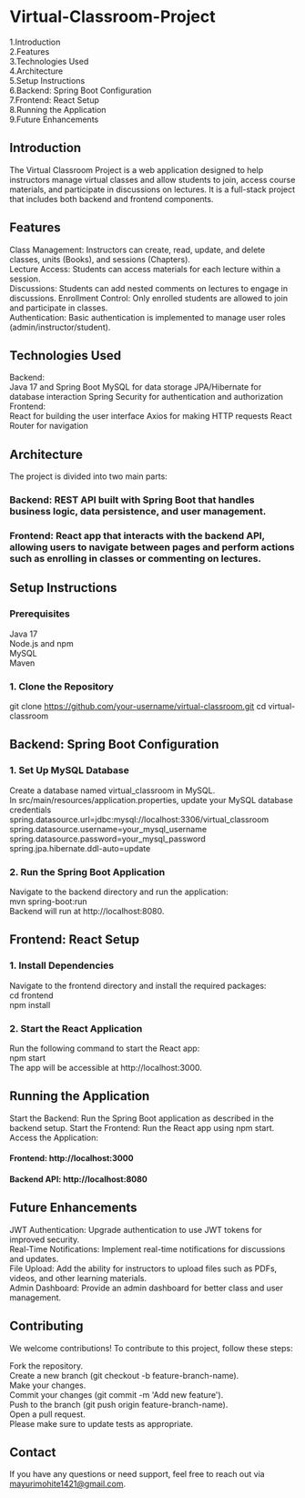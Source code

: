 # Virtual-Classroom-Project
1.Introduction<br/>
2.Features<br/>
3.Technologies Used<br/>
4.Architecture<br/>
5.Setup Instructions<br/>
6.Backend: Spring Boot Configuration<br/>
7.Frontend: React Setup<br/>
8.Running the Application<br/>
9.Future Enhancements

## Introduction
The Virtual Classroom Project is a web application designed to help instructors manage virtual classes and allow students to join, access course materials, and participate in discussions on lectures. It is a full-stack project that includes both backend and frontend components.

## Features
Class Management: Instructors can create, read, update, and delete classes, units (Books), and sessions (Chapters).<br/>
Lecture Access: Students can access materials for each lecture within a session.<br/>
Discussions: Students can add nested comments on lectures to engage in discussions.
Enrollment Control: Only enrolled students are allowed to join and participate in classes.<br/>
Authentication: Basic authentication is implemented to manage user roles (admin/instructor/student).<br/>

## Technologies Used
Backend:<br/>
Java 17 and Spring Boot
MySQL for data storage
JPA/Hibernate for database interaction
Spring Security for authentication and authorization<br/>
Frontend:<br/>
React for building the user interface
Axios for making HTTP requests
React Router for navigation

## Architecture
The project is divided into two main parts:

### Backend: REST API built with Spring Boot that handles business logic, data persistence, and user management.
### Frontend: React app that interacts with the backend API, allowing users to navigate between pages and perform actions such as enrolling in classes or commenting on lectures.

## Setup Instructions
### Prerequisites
Java 17<br/>
Node.js and npm<br/>
MySQL<br/>
Maven<br/>
### 1. Clone the Repository
git clone https://github.com/your-username/virtual-classroom.git
cd virtual-classroom

## Backend: Spring Boot Configuration
### 1. Set Up MySQL Database
Create a database named virtual_classroom in MySQL.<br/>
In src/main/resources/application.properties, update your MySQL database credentials<br/>
spring.datasource.url=jdbc:mysql://localhost:3306/virtual_classroom<br/>
spring.datasource.username=your_mysql_username<br/>
spring.datasource.password=your_mysql_password<br/>
spring.jpa.hibernate.ddl-auto=update<br/>
### 2. Run the Spring Boot Application
Navigate to the backend directory and run the application:<br/>
mvn spring-boot:run<br/>
Backend will run at http://localhost:8080.

## Frontend: React Setup
### 1. Install Dependencies
Navigate to the frontend directory and install the required packages:<br/>
cd frontend<br/>
npm install
### 2. Start the React Application
Run the following command to start the React app:<br/>
npm start<br/>
The app will be accessible at http://localhost:3000.

## Running the Application
Start the Backend: Run the Spring Boot application as described in the backend setup.
Start the Frontend: Run the React app using npm start.<br/>
Access the Application:<br/>
#### Frontend: http://localhost:3000
#### Backend API: http://localhost:8080

## Future Enhancements
JWT Authentication: Upgrade authentication to use JWT tokens for improved security.<br/>
Real-Time Notifications: Implement real-time notifications for discussions and updates.<br/>
File Upload: Add the ability for instructors to upload files such as PDFs, videos, and other learning materials.<br/>
Admin Dashboard: Provide an admin dashboard for better class and user management.

## Contributing
We welcome contributions! To contribute to this project, follow these steps:

Fork the repository.<br/>
Create a new branch (git checkout -b feature-branch-name).<br/>
Make your changes.<br/>
Commit your changes (git commit -m 'Add new feature').<br/>
Push to the branch (git push origin feature-branch-name).<br/>
Open a pull request.<br/>
Please make sure to update tests as appropriate.

## Contact
If you have any questions or need support, feel free to reach out via mayurimohite1421@gmail.com.
